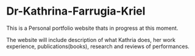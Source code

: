 # Dr-Kathrina-Farrugia-Kriel
This is a Personal portfolio website thats in progress at this moment. 

The website will include description of what Kathria does, her work experience, publications(books), research and reviews of performances.


